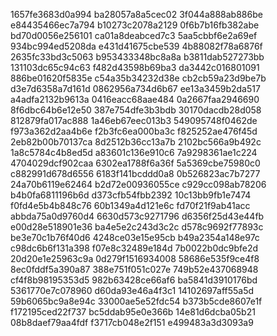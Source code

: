 1657fe3683d0a994
ba28057a8a5cec02
3f044a888ab886be
e84435466ec7a794
b10273c2078a2129
0f6b7b16fb382abe
bd70d0056e256101
ca01a8deabced7c3
5aa5cbbf6e2a69ef
934bc994ed5208da
e431d41675cbe539
4b88082f78a6876f
2635fc33bd3c5063
b953433348bc8a8a
b3811dab527273bb
131103dc65c94c63
f482d43598b69ba3
da3442c016801091
886be01620f5835e
c54a35b34232d38e
cb2cb59a23d9be7b
d3e7d6358a7d161d
0862956a734d6b67
ee13a3459b2da517
a4adfa2132b9613a
0416eacc68aae484
0a2667faa2946690
8f6dbc64b6e12e50
387e754dfe3b3bdb
30170dacdb28d058
812879fa017ac888
1a46eb67eec013b3
549095748f0462de
f973a362d2aa4b6e
f2b3fc6ea000ba3c
f825252ae476f45d
2eb82b00b70137ca
8d2512b36cc13a7b
2102bc566a9b492c
1a8c5784c4b8ed5d
a83601c136e910c6
7a9298361ae1c224
4704029dcf902caa
6302ea1788f6a36f
5a5369cbe75980c0
c882991d678d6556
6183f141bcddd0a8
0b526823ac7b7277
24a70b6119e62464
b2d72e00936055ce
c929cc098ab78206
b4b0fa6811196b6d
d373cfb54fbb2392
10c13bb9fb1e7474
f0fd4e5b4b848c76
60b1349a4d121e6c
fd70f21f9ab41acc
abbda75a0d9760d4
6630d573c9271796
d6356f25d43e44fb
e00d28e518901e36
ba4e5e2c243d3c2c
d578c9692f77893c
be3e70c1b76f40d6
4248ce03e15e95cb
b49a2354a148e97c
c98dc6b6f131a398
f07e8c32489e184d
7b0022b0dc9bfe2d
20d20e1e25963c9a
0d279f1516934008
58686e535f9ce4f8
8ec0fddf5a390a87
388e751f051c027e
749b52e437068948
cf4f8b98195353d5
982b63428ce66af6
ba5841d3910176bd
5361770e7c078960
d60da93e46a4f3c1
14102697aff55a5d
59b6065bc9a8e94c
33000ae5e52fdc54
b373b5cde8607e1f
f172195ced22f737
bc5ddab95e0e366b
14e81d6dcba05b21
08b8daef79aa4fdf
f3717cb048e2f151
e499483a3d3093a9
